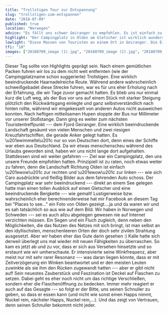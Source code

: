 ```yaml
---
title: "Trollstigen Tour zur Entspannung"
slug: "trollstigen-zum-entspannen"
date: "2018-07-09"
published: true
location: "Norwegen"
advice: "Es fällt uns schwer Geiranger zu empfehlen. Es ist einfach zu voll und zu eng und spiegelt nicht die Freiheit wieder, welche Norwegen bietet. Aber der Weg dorthin mit seiner prächtigen Landschaft zwingt uns dennoch es zu empfehlen."
highlight: "Der Campingplatz in Olden am Gletscher ist wirklich wunderschön gelegen und bietet von wandern bis zum Wassersport sehr viel."
lowlight: "Diese Massen von Touristen an einem Ort in Geiranger. Die Einheimischen raten davon ab und betonen die Umweltverschmutzung, welche durch die Kreuzfahrtschiffe hier entsteht."
tfi: "10"
images: ["20180709_image (1).jpg", "20180709_image (2).jpg", "20180709_image (3).jpg", "20180709_image (4).jpg", "20180709_image (5).jpg", "20180709_image (6).jpg", "20180709_image (7).jpg"]
---    
```


Dieser Tag sollte von Highlights geprägt sein. Nach einem gemütlichen Packen fuhren wir los zu dem nicht weit entfernten (wie der Campingplatzname schon suggerierte) Trollstigen. Eine wirklich beeindruckende Haarnadelreiche Route. Während andere wahrscheinlich schweißgebadet diese Strecke fuhren, war es für uns eher Erholung nach der Erfahrung, die wir Tage zuvor gemacht hatten. Es blieb uns nur einmal kurz die Luft weg, als der Bus vor uns auf einem Stück mit starker Steigung plötzlich den Rückwärtsgang einlegte und ganz selbstverständlich nach hinten rollte, während wir eingekesselt von anderen Autos nicht ausweichen konnten. Nach heftigen mitteilsamen Hupen stoppte der Bus nur Millimeter vor unserer Stoßstange. Dann ging es weiter zum nächsten Touristentreffpunkt --- dem Fjord Geiranger. Eine wirklich beeindruckende Landschaft gesäumt von vielen Menschen und zwei riesigen Kreuzfahrtschiffen, die gerade Anker gelegt hatten. Es \u201ewimmelte\u201c nur so von Deutschen dort, denn eines der Schiffe war eben aus Deutschland. Da wir etwas menschenscheu während des Urlaubs geworden sind, haben wir uns nicht lange dort aufgehalten. Stattdessen sind wir weiter gefahren --- Ziel war ein Campingplatz, den uns unsere Freunde empfohlen hatten. Prinzipiell ist zu raten, noch etwas weiter zu fahren, denn die Landschaft Richtung Olden ist einfach \u201ewow\u201c zur rechten und \u201ewow\u201c zur linken --- wie sich Caro ausdrückte und fleißig Bilder aus dem fahrenden Auto schoss.
Der Campingplatz war sehr beeindruckend --- direkt an einem See gelegen hatte man einen tollen Ausblick auf einen Gletscher und eine beeindruckende Bergkette --- wie gemalt! Lustigerweise bzw. wahrscheinlich eher berechnenderweise hat mir Facebook an diesem Tag bei "Places to see..." ein Foto von Olden gezeigt....ja und da waren wir und es sah tatsächlich so aus wie auf dem Bild.
Wir haben in Norwegen und Schweden --- sei es auch allzu abgelegen gewesen nie auf Internet verzichten müssen. Ein Segen und ein Fluch zugleich, denn neben den Möglichkeiten, die das Nutzen des Netzes mit sich bringt, ist man selbst an den idyllischsten, menschenleeren Orten der doch sehr zivilen Strahlung ausgesetzt. Aber wir haben eher das Gute darin gesehen :)
Kalle hatte sich derweil überlegt uns mal wieder mit neuen Fähigkeiten zu überraschen. So kam es jetzt ab und zu vor, dass er sich aus Versehen hinsetzte und so erstaunt wie wir umherschaute. Er intensivierte seine Winkfrequenz, aber meist nur mit sehr rarer Resonanz --- was daran liegen könnte, dass er mit Zeitverzögerung ein Winken beantwortet und er den meisten Leuten zuwinkte als sie ihm den Rücken zugewandt hatten --- aber er gibt nicht auf! Sein neuestes Zauberstück und Faszination ist Deckel auf Flaschen zu setzen. Dabei geht es eher noch nicht um das richtige Verschließen, sondern eher die Flaschenöffnung zu bedecken. Immer mehr reagiert er auch auf das Gesagte --- so folgt er der Bitte, uns seinen Schnuller zu geben, so dass er essen kann (und nicht wie sonst einen Happs nimmt, Nuckel rein, nächster Happs, Nuckel rein,...). Und das zeigt von Vertrauen, denn seinen Schnuller bekommt nicht jeder.